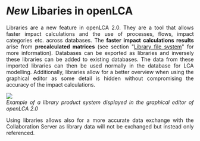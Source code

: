 # _New_ Libaries in openLCA

<div style='text-align: justify;'>

Libraries are a new feature in openLCA 2.0. They are a tool that allows faster impact calculations and the use of processes, flows, 
impact categories etc. across databases. The **faster impact calculations results** arise from **precalculated matrices** (see section "[Library file system](./file_system.md)" for more information). Databases can be exported as libraries and inversely these libraries can be added to existing databases. 
The data from these imported libraries can then be used normally in the database for LCA modelling.
Additionally, libraries allow for a better overview when using the graphical editor as some detail is hidden without compromising 
the accuracy of the impact calculations. 

![](../media/library_example.png)
</br>_Example of a library product system displayed in the graphical editor of openLCA 2.0_

Using libraries allows also for a more accurate data exchange with the Collaboration Server as library data will not be exchanged but 
instead only referenced. 

</div>
